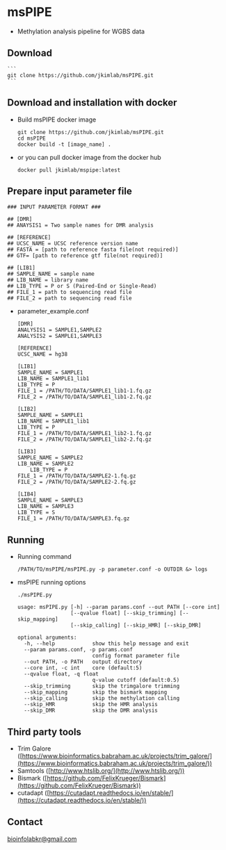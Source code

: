 # msPIPE
- Methylation analysis pipeline for WGBS data

## Download
    ```
    git clone https://github.com/jkimlab/msPIPE.git
    ```

## Download and installation with docker
- Build msPIPE docker image

    ```
    git clone https://github.com/jkimlab/msPIPE.git
    cd msPIPE
    docker build -t [image_name] .
    ```

- or you can pull docker image from the docker hub

    ```
    docker pull jkimlab/mspipe:latest
    ```


## Prepare input parameter file

```basic
### INPUT PARAMETER FORMAT ###

## [DMR]
## ANAYSIS1 = Two sample names for DMR analysis

## [REFERENCE]
## UCSC_NAME = UCSC reference version name
## FASTA = [path to reference fasta file(not required)]
## GTF= [path to reference gtf file(not required)]

## [LIB1]
## SAMPLE_NAME = sample name
## LIB_NAME = library name
## LIB_TYPE = P or S (Paired-End or Single-Read)
## FILE_1 = path to sequencing read file
## FILE_2 = path to sequencing read file
```

- parameter_example.conf

    ```
    [DMR]
    ANALYSIS1 = SAMPLE1,SAMPLE2
    ANALYSIS2 = SAMPLE1,SAMPLE3

    [REFERENCE]
    UCSC_NAME = hg38

    [LIB1]
    SAMPLE_NAME = SAMPLE1
    LIB_NAME = SAMPLE1_lib1
    LIB_TYPE = P
    FILE_1 = /PATH/TO/DATA/SAMPLE1_lib1-1.fq.gz
    FILE_2 = /PATH/TO/DATA/SAMPLE1_lib1-2.fq.gz

    [LIB2]
    SAMPLE_NAME = SAMPLE1
    LIB_NAME = SAMPLE1_lib1
    LIB_TYPE = P
    FILE_1 = /PATH/TO/DATA/SAMPLE1_lib2-1.fq.gz
    FILE_2 = /PATH/TO/DATA/SAMPLE1_lib2-2.fq.gz

    [LIB3]
    SAMPLE_NAME = SAMPLE2
    LIB_NAME = SAMPLE2
        LIB_TYPE = P
    FILE_1 = /PATH/TO/DATA/SAMPLE2-1.fq.gz
    FILE_2 = /PATH/TO/DATA/SAMPLE2-2.fq.gz

    [LIB4]
    SAMPLE_NAME = SAMPLE3
    LIB_NAME = SAMPLE3
    LIB_TYPE = S
    FILE_1 = /PATH/TO/DATA/SAMPLE3.fq.gz

    ```


## Running
- Running command

    ```
    /PATH/TO/msPIPE/msPIPE.py -p parameter.conf -o OUTDIR &> logs
    ```


- msPIPE running options

    ```
    ./msPIPE.py

    usage: msPIPE.py [-h] --param params.conf --out PATH [--core int]
                     [--qvalue float] [--skip_trimming] [--skip_mapping]
                     [--skip_calling] [--skip_HMR] [--skip_DMR]

    optional arguments:
      -h, --help            show this help message and exit
      --param params.conf, -p params.conf
                            config format parameter file
      --out PATH, -o PATH   output directory
      --core int, -c int    core (default:5)
      --qvalue float, -q float
                            q-value cutoff (default:0.5)
      --skip_trimming       skip the trimgalore trimming
      --skip_mapping        skip the bismark mapping
      --skip_calling        skip the methylation calling
      --skip_HMR            skip the HMR analysis
      --skip_DMR            skip the DMR analysis
    ```
 

## **Third party tools**


- Trim Galore ([https://www.bioinformatics.babraham.ac.uk/projects/trim_galore/](https://www.bioinformatics.babraham.ac.uk/projects/trim_galore/))
- Samtools ([http://www.htslib.org/](http://www.htslib.org/))
- Bismark ([https://github.com/FelixKrueger/Bismark](https://github.com/FelixKrueger/Bismark))
- cutadapt ([https://cutadapt.readthedocs.io/en/stable/](https://cutadapt.readthedocs.io/en/stable/))



## Contact

[bioinfolabkr@gmail.com](mailto:bioinfolabkr@gmail.com)





